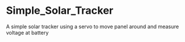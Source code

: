 # Simple_Solar_Tracker
A simple solar tracker using a servo to move panel around and measure voltage at battery

